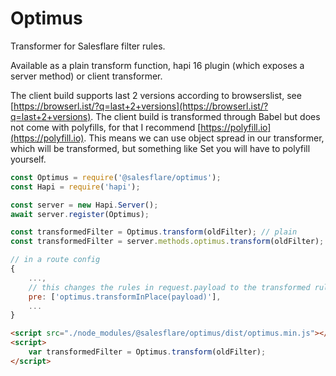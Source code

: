# Optimus

Transformer for Salesflare filter rules.

Available as a plain transform function, hapi 16 plugin (which exposes a server method) or client transformer.

The client build supports last 2 versions according to browserslist, see [https://browserl.ist/?q=last+2+versions](https://browserl.ist/?q=last+2+versions).
The client build is transformed through Babel but does not come with polyfills, for that I recommend [https://polyfill.io](https://polyfill.io).
This means we can use object spread in our transformer, which will be transformed, but something like Set you will have to polyfill yourself.

```js
const Optimus = require('@salesflare/optimus');
const Hapi = require('hapi');

const server = new Hapi.Server();
await server.register(Optimus);

const transformedFilter = Optimus.transform(oldFilter); // plain
const transformedFilter = server.methods.optimus.transform(oldFilter); // hapi server method

// in a route config
{
    ...,
    // this changes the rules in request.payload to the transformed rules
    pre: ['optimus.transformInPlace(payload)'],
    ...
}
```

```html
<script src="./node_modules/@salesflare/optimus/dist/optimus.min.js"></script>
<script>
    var transformedFilter = Optimus.transform(oldFilter);
</script>
```
